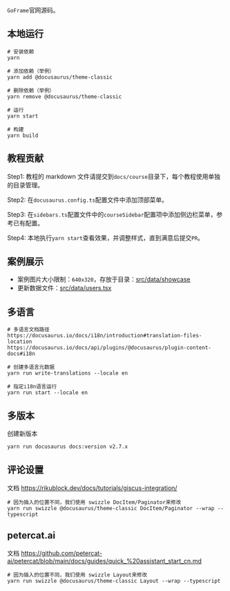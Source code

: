 `GoFrame`官网源码。

## 本地运行

```shell
# 安装依赖
yarn

# 添加依赖（举例）
yarn add @docusaurus/theme-classic

# 删除依赖（举例）
yarn remove @docusaurus/theme-classic

# 运行
yarn start

# 构建
yarn build
```

## 教程贡献

Step1: 教程的 markdown 文件请提交到`docs/course`目录下，每个教程使用单独的目录管理。

Step2: 在`docusaurus.config.ts`配置文件中添加顶部菜单。

Step3: 在`sidebars.ts`配置文件中的`courseSidebar`配置项中添加侧边栏菜单，参考已有配置。

Step4: 本地执行`yarn start`查看效果，并调整样式，直到满意后提交`PR`。

## 案例展示

- 案例图片大小限制：`640x320`，存放于目录：[src/data/showcase](./src/data/showcase/)
- 更新数据文件：[src/data/users.tsx](./src/data/users.tsx)

## 多语言

```shell
# 多语言文档路径
https://docusaurus.io/docs/i18n/introduction#translation-files-location
https://docusaurus.io/docs/api/plugins/@docusaurus/plugin-content-docs#i18n

# 创建多语言元数据
yarn run write-translations --locale en

# 指定i18n语言运行
yarn run start --locale en
```

## 多版本

创建新版本

```bash
yarn run docusaurus docs:version v2.7.x
```

## 评论设置

文档 https://rikublock.dev/docs/tutorials/giscus-integration/

```shell
# 因为插入的位置不同，我们使用 swizzle DocItem/Paginator来修改
yarn run swizzle @docusaurus/theme-classic DocItem/Paginator --wrap --typescript
```

## petercat.ai

文档 https://github.com/petercat-ai/petercat/blob/main/docs/guides/quick_%20assistant_start_cn.md

```shell
# 因为插入的位置不同，我们使用 swizzle Layout来修改
yarn run swizzle @docusaurus/theme-classic Layout --wrap --typescript
```
